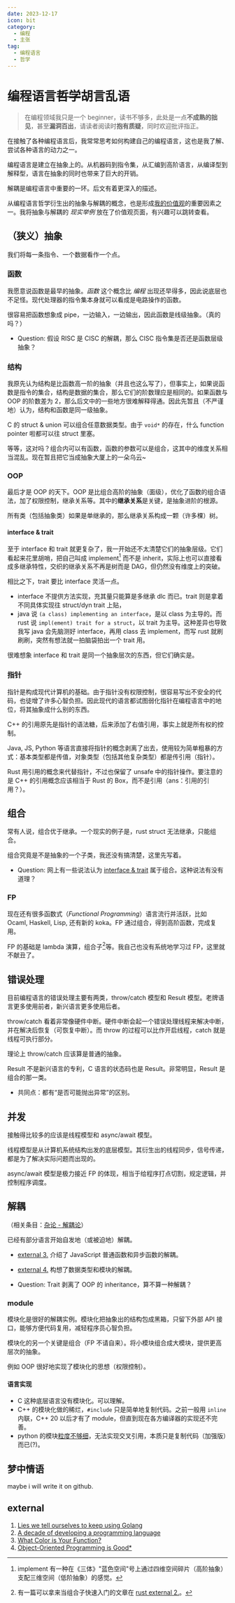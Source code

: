 ```yaml
---
date: 2023-12-17
icon: bit
category:
  - 编程
  - 主张
tag:
  - 编程语言
  - 哲学
---
```


# 编程语言~~哲学~~胡言乱语

> 在编程领域我只是一个 beginner，读书不够多，此处是一点**不成熟的拙见**，甚至**漏洞百出**，请读者阅读时**抱有质疑**，同时欢迎批评指正。

在接触了各种编程语言后，我常常思考如何构建自己的编程语言，这也是我了解、尝试各种语言的动力之一。

编程语言是建立在抽象上的。从机器码到指令集，从汇编到高阶语言，从编译型到解释型，语言在抽象的同时也带来了巨大的开销。

解耦是编程语言中重要的一环。后文有着更深入的描述。

从编程语言哲学衍生出的抽象与解耦的概念，也是形成[我的价值观](../gossip/va_view.md)的重要因素之一。我将抽象与解耦的 _现实举例_ 放在了价值观页面，有兴趣可以跳转查看。

## （狭义）抽象

我们将每一条指令、一个数据看作一个点。

### 函数

我愿意说函数是最早的抽象。_函数_ 这个概念比 _编程_ 出现还早得多，因此说底层也不足怪。现代处理器的指令集本身就可以看成是电路操作的函数。

很容易把函数想象成 pipe，一边输入，一边输出，因此函数是线级抽象。（真的吗？）

- Question: 假设 RISC 是 CISC 的解耦，那么 CISC 指令集是否还是函数层级抽象？

### 结构

我原先认为结构是比函数高一阶的抽象（并且也这么写了），但事实上，如果说函数是指令的集合，结构是数据的集合，那么它们的阶数理应是相同的。如果函数与 OOP 的阶数差为 2，那么后文中的一些地方很难解释得通。因此先暂且（不严谨地）认为，结构和函数是同一级抽象。

C 的 struct & union 可以组合任意数据类型。由于 `void*` 的存在，什么 function pointer 啦都可以往 struct 里塞。

等等，这对吗？组合内可以有函数，函数的参数可以是组合，这其中的维度关系相当混乱。现在暂且把它当成抽象大厦上的一朵乌云~

### OOP

最后才是 OOP 的天下。OOP 是比组合高阶的抽象（面级），优化了函数的组合语法，加了权限控制，继承关系等。其中的**继承关系**是关键，是抽象进阶的根源。

所有类（包括抽象类）如果是单继承的，那么继承关系构成一颗（许多棵）树。

#### interface & trait

至于 interface 和 trait 就更复杂了，我一开始还不太清楚它们的抽象层级。它们看起来花里胡哨，把自己叫成 implement[^1] 而不是 inherit，实际上也可以直接看成多继承特性，交织的继承关系不再是树而是 DAG，但仍然没有维度上的突破。

[^1]: implement 有一种在《三体》"蓝色空间"号上通过四维空间碎片（高阶抽象）支配三维空间（低阶抽象）的感觉。

相比之下，trait 要比 interface 灵活一点。

- interface 不提供方法实现，充其量只能算是多继承 dlc 而已。trait 则是拿着不同具体实现往 struct/dyn trait 上贴，
- java 说 `(a class) implementing an interface`，是以 class 为主导的。而 rust 说 `impl(ement) trait for a struct`，以 trait 为主导。这种差异也导致我写 java 会先脑测好 interface，再用 class 去 implement，而写 rust 就刷刷刷，突然有想法就一拍脑袋拍出一个 trait 用。

很难想象 interface 和 trait 是同一个抽象层次的东西，但它们确实是。

### 指针

指针是构成现代计算机的基础。由于指针没有权限控制，很容易写出不安全的代码，也徒增了许多心智负担。因此现代的语言都试图弱化指针在编程语言中的地位，将其抽象成什么别的东西。

C++ 的引用原先是指针的语法糖，后来添加了右值引用，事实上就是所有权的控制。

Java, JS, Python 等语言直接将指针的概念剥离了出去，使用较为简单粗暴的方式：基本类型都是传值，对象类型（包括其他复杂类型）都是传引用（指针）。

Rust 用引用的概念来代替指针，不过也保留了 unsafe 中的指针操作。要注意的是 C++ 的引用概念应该相当于 Rust 的 Box，而不是引用（ans：引用的引用？）。

## 组合

常有人说，组合优于继承。一个现实的例子是，rust struct 无法继承，只能组合。

组合究竟是不是抽象的一个子类，我还没有搞清楚，这里先写着。

- Question: 网上有一些说法认为 [interface & trait](#interface--trait) 属于组合。这种说法有没有道理？

### FP

现在还有很多函数式（_Functional Programming_）语言流行并活跃，比如 Ocaml, Haskell, Lisp, 还有新的 koka。FP 通过组合，得到高阶函数，完成复用。

FP 的基础是 lambda 演算，组合子[^2]等。我自己也没有系统地学习过 FP，这里就不献丑了。

[^2]: 有一篇可以拿来当组合子快速入门的文章在 [rust external 2.](./Rust.md#external)。

## 错误处理

目前编程语言的错误处理主要有两类，throw/catch 模型和 Result 模型。老牌语言更多使用前者，新兴语言更多使用后者。

throw/catch 看着非常像硬件中断。硬件中断会起一个错误处理线程来解决中断，并在解决后恢复（可恢复中断）。而 throw 的过程可以比作开启线程，catch 就是线程可执行部分。

理论上 throw/catch 应该算是普通的抽象。

Result 不是新兴语言的专利，C 语言的状态码也是 Result。非常明显，Result 是组合的那一类。

- 共同点：都有“是否可能抛出异常”的区别。

## 并发

接触得比较多的应该是线程模型和 async/await 模型。

线程模型是从计算机系统结构出发的底层模型。其衍生出的线程同步，信号传递，都是为了解决实际问题而出现的。

async/await 模型是极力接近 FP 的体现，相当于给程序打点切割，规定逻辑，并控制程序调度。

## 解耦

（相关条目：[杂论 - 解耦论](../gossip/va_view.md#解耦论)）

已经有部分语言开始自发地（或被迫地）解耦。

- [external 3.](#external) 介绍了 JavaScript 普通函数和异步函数的解耦。
- [external 4.](#external) 构想了数据类型和模块的解耦。

- Question: Trait 剥离了 OOP 的 inheritance，算不算一种解耦？

### module

模块化是很好的解耦实例。模块化把抽象出的结构包成黑箱，只留下外部 API 接口，能够方便代码复用，减轻程序员心智负担。

模块化的另一个关键是组合（FP 不请自来）。将小模块组合成大模块，提供更高层次的抽象。

例如 OOP 很好地实现了模块化的思想（权限控制）。

#### 语言实现

- C 这种底层语言没有模块化。可以理解。
- C++ 的模块化做的稀烂，`#include` 只是简单地复制代码。之前一般用 `inline` 内联，C++ 20 以后才有了 module，但直到现在各方编译器的实现还不完善。
- python 的模块[粒度不够细](../gossip/fuckxxx.md#python-有多难用)，无法实现交叉引用，本质只是复制代码（加强版）而已(?)。

## 梦中情语

maybe i will write it on github.

## external

1. [Lies we tell ourselves to keep using Golang](https://fasterthanli.me/articles/lies-we-tell-ourselves-to-keep-using-golang)
2. [A decade of developing a programming language](https://yorickpeterse.com/articles/a-decade-of-developing-a-programming-language/)
3. [What Color is Your Function?](https://journal.stuffwithstuff.com/2015/02/01/what-color-is-your-function/)
4. [Object-Oriented Programming is Good\*](https://www.youtube.com/watch?v=0iyB0_qPvWk)
